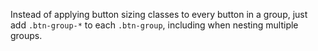 Instead of applying button sizing classes to every button in a group, just add `.btn-group-*` to each `.btn-group`, including when nesting multiple groups.